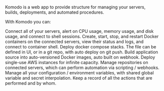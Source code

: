 Komodo is a web app to provide structure for managing your servers, builds, deployments, and automated procedures.



With Komodo you can:

Connect all of your servers, alert on CPU usage, memory usage, and disk usage, and connect to shell sessions. 
Create, start, stop, and restart Docker containers on the connected servers, view their status and logs, and connect to container shell. 
Deploy docker compose stacks. The file can be defined in UI, or in a git repo, with auto deploy on git push. 
Build application source into auto-versioned Docker images, auto built on webhook. Deploy single-use AWS instances for infinite capacity. 
Manage repositories on connected servers, which can perform automation via scripting / webhooks. 
Manage all your configuration / environment variables, with shared global variable and secret interpolation. 
Keep a record of all the actions that are performed and by whom. 
